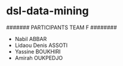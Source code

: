 # dsl-data-mining

####### PARTICIPANTS TEAM F ########
- Nabil ABBAR
- Lidaou Denis ASSOTI
- Yassine BOUKHIRI
- Amirah OUKPEDJO
